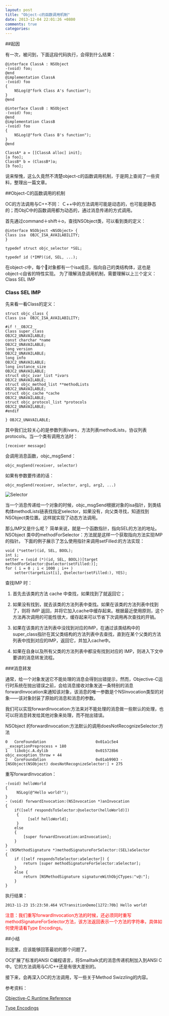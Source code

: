 ```yaml
---
layout: post
title: "Object-c的函数调用机制"
date: 2013-12-04 22:01:26 +0800
comments: true
categories: 
---
```


##起因

有一次，被问到，下面这段代码执行，会得到什么结果：

	@interface ClassA : NSObject  
	-(void) foo;  
	@end  
	@implementation ClassA  
	-(void) foo  
	{  
		NSLog(@"fork Class A's function");  
	}  
	@end  
  
	@interface ClassB : NSObject  
	-(void) foo;  
	@end  
	@implementation ClassB  
	-(void) foo  
	{  
		NSLog(@"fork Class B's function");  
	}  
	@end  
	
	ClassA* a = [[ClassA alloc] init];  
	[a foo];  
	ClassB* b = (ClassB*)a;  
	[b foo];
	
说来惭愧，这么久竟然不清楚object-c的函数调用机制，于是网上查阅了一些资料，整理出一篇文章。

##Object-C的函数调用的机制  

OC的方法调用与C++不同： Ｃ++中的方法调用可能是动态的，也可能是静态的；而ObjC中的函数调用都为动态的，通过消息传递的方式调用。

首先通过command＋shift＋o，查找NSObject类，可以看到类的定义：

	@interface NSObject <NSObject> {  
    Class isa  OBJC_ISA_AVAILABILITY;  
	}  
	
	typedef struct objc_selector *SEL;  
	
	typedef id (*IMP)(id, SEL, ...);  

在object-c中，每个对象都有一个isa成员，指向自己的类结构体，这也是object-c自省的特性实现。
为了理解消息调用机制，需要理解以上三个定义：Class   SEL   IMP

### Class  SEL IMP

先来看一看Class的定义：

	struct objc_class {  
    Class isa  OBJC_ISA_AVAILABILITY;  
  
	#if !__OBJC2__  
    Class super_class                                        OBJC2_UNAVAILABLE;  
    const charchar *name                                         OBJC2_UNAVAILABLE;  
    long version                                             OBJC2_UNAVAILABLE;  
    long info                                                OBJC2_UNAVAILABLE;  
    long instance_size                                       OBJC2_UNAVAILABLE;  
    struct objc_ivar_list *ivars                             OBJC2_UNAVAILABLE;  
    struct objc_method_list **methodLists                    OBJC2_UNAVAILABLE;  
    struct objc_cache *cache                                 OBJC2_UNAVAILABLE;  
    struct objc_protocol_list *protocols                     OBJC2_UNAVAILABLE;  
	#endif  
  
	} OBJC2_UNAVAILABLE; 
	
其中我们比较关心的是参数列表ivars，方法列表methodLists，协议列表protocols。当一个类有调用方法时：

	[receiver message]

会调用消息函数，objc_msgSend：

	objc_msgSend(receiver, selector)

如果有参数要传递的话：

	objc_msgSend(receiver, selector, arg1, arg2, ...)
	
![Selector](/images/messaging.jpg)
	
当一个消息传递给一个对象的时候，objc_msgSend根据对象的isa指针，到类结构体methodLists链表找指定selector，如果没有，向父类寻找，知道找到NSObject类位置。这样就实现了动态方法调用。

那么IMP又是什么呢？
简单来说，就是一个函数指针，指向SEL的方法的地址。NSObject 类中的methodForSelector：方法就是这样一个获取指向方法实现IMP 的指针。
下面的例子展示了怎么使用指针来调用setFilled:的方法实现：

	void (*setter)(id, SEL, BOOL);  
	int i;  
	setter = (void (*)(id, SEL, BOOL))[target methodForSelector:@selector(setFilled:)];  
	for ( i = 0 ; i < 1000 ; i++ )  
    	setter(targetList[i], @selector(setFilled:), YES); 
    	
查找IMP 时：

1. 首先去该类的方法 cache 中查找，如果找到了就返回它；

2. 如果没有找到，就去该类的方法列表中查找。如果在该类的方法列表中找到了，则将 IMP 返回，并将它加入cache中缓存起来。根据最近使用原则，这个方法再次调用的可能性很大，缓存起来可以节省下次调用再次查找的开销。

3. 如果在该类的方法列表中没找到对应的IMP，在通过该类结构中的super_class指针在其父类结构的方法列表中去查找，直到在某个父类的方法列表中找到对应的IMP，返回它，并加入cache中。

4. 如果在自身以及所有父类的方法列表中都没有找到对应的 IMP，则进入下文中要讲的消息转发流程。
	
###消息转发

通常，给一个对象发送它不能处理的消息会得到出错提示，然而，Objective-C运行时系统在抛出错误之前，会给消息接收对象发送一条特别的消息forwardInvocation来通知该对象，该消息的唯一参数是个NSInvocation类型的对象——该对象封装了原始的消息和消息的参数。

我们可以实现forwardInvocation:方法来对不能处理的消息做一些默认的处理，也可以将消息转发给其他对象来处理，而不抛出错误。

NSObject 的forwardInvocation:方法默认的调用doesNotRecognizeSelector:方法

	0   CoreFoundation                      0x01a1c5e4 __exceptionPreprocess + 180  
	1   libobjc.A.dylib                     0x015728b6 objc_exception_throw + 44  
	2   CoreFoundation                      0x01ab9903 -[NSObject(NSObject) doesNotRecognizeSelector:] + 275  

重写forwardInvocation：

	-(void) helloWorld
	{  
   		 NSLog(@"Hello world!");
   	}  
	- (void) forwardInvocation:(NSInvocation *)anInvocation  
	{  
     	if([self respondsToSelector:@selector(helloWorld)])  
    	 {  
         	  [self helloWorld];  
    	 }  
     	else  
   		{  
         	[super forwardInvocation:anInvocation];  
     	}  
	}  
	- (NSMethodSignature *)methodSignatureForSelector:(SEL)aSelector  
	{  
   		if ([self respondsToSelector:aSelector]) {  
        	return [super methodSignatureForSelector:aSelector];  
    	}  
    	else {  
        	return [NSMethodSignature signatureWithObjCTypes:"v@:"];  
    	}  
	}  
	
执行结果：

	2013-11-23 15:23:50.464 VCTransitionDemo[1272:70b] Hello world! 
	

<p style="color:red">注意：我们重写forwardInvocation方法的时候，还必须同时重写methodSignatureForSelector方法，该方法返回表示一个方法的字符串，具体如何使用请看Type Encodings。</p>


##小结

到这里，应该能够回答最初的那个问题了。

OC扩展了标准的ANSI C编程语言，将Smalltalk式的消息传递机制加入到ANSI C中。它的方法调用与C/C++还是有很大差别的。

接下来，会再深入OC的方法调用，写一些关于Method Swizzling的内容。

参考资料：

[Objective-C Runtime Reference](https://developer.apple.com/library/ios/documentation/Cocoa/Conceptual/ObjCRuntimeGuide/Articles/ocrtHowMessagingWorks.html#//apple_ref/doc/uid/TP40008048-CH104-SW1)

[Type Encodings](https://developer.apple.com/library/ios/documentation/Cocoa/Conceptual/ObjCRuntimeGuide/Articles/ocrtTypeEncodings.html#//apple_ref/doc/uid/TP40008048-CH100-SW1)
